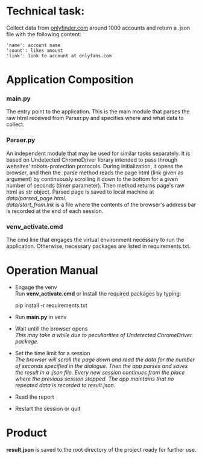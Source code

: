 # Technical task:

Collect data from [onlyfinder.com](https://onlyfinder.com/new-free/profiles)
around 1000 accounts and return a .json file with the following content:

    'name': account name  
    'count': likes amount  
    'link': link to account at onlyfans.com

# Application Composition
### main.py
The entry point to the application. This is the main module that parses the raw html
received from Parser.py and specifies where and what data to collect.
### Parser.py
An independent module that may be used for similar tasks separately. It is based on
Undetected ChromeDriver library intended to pass through websites' robots-protection
protocols.
During initialization, it opens the browser, and then the .parse method reads
the page html (link given as argument) by continuously scrolling it down to the bottom
for a given number of seconds (timer parameter).
Then method returns page's raw html as str object.
Parsed page is saved to local machine at *data/parsed_page.html*.  
*data/start_from.lnk* is a file where the contents of the browser's address bar is
recorded at the end of each session.

### venv_activate.cmd
The cmd line that engages the virtual environment necessary to run the application.
Otherwise, necessary packages are listed in requirements.txt.

# Operation Manual
- Engage the venv  
Run **venv_activate.cmd** or install the required packages by typing:

    pip install -r requirements.txt

- Run **main.py** in venv
- Wait untill the browser opens  
*This may take a while due to peculiarities of Undetected ChromeDriver package.*
- Set the time limit for a session  
*The browser will scroll the page down and read the data for the number of seconds
specified in the dialogue. Then the app parses and saves the result in a .json file.
Every new session continues from the place where the previous session stopped. The
app maintains that no repeated data is recorded to result.json.*
- Read the report
- Restart the session or quit

# Product

**result.json** is saved to the root directory of the project ready for further use.
